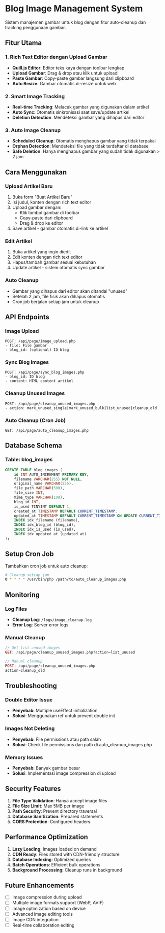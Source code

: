 # Blog Image Management System

Sistem manajemen gambar untuk blog dengan fitur auto-cleanup dan tracking penggunaan gambar.

## Fitur Utama

### 1. Rich Text Editor dengan Upload Gambar
- **Quill.js Editor**: Editor teks kaya dengan toolbar lengkap
- **Upload Gambar**: Drag & drop atau klik untuk upload
- **Paste Gambar**: Copy-paste gambar langsung dari clipboard
- **Auto Resize**: Gambar otomatis di-resize untuk web

### 2. Smart Image Tracking
- **Real-time Tracking**: Melacak gambar yang digunakan dalam artikel
- **Auto Sync**: Otomatis sinkronisasi saat save/update artikel
- **Deletion Detection**: Mendeteksi gambar yang dihapus dari editor

### 3. Auto Image Cleanup
- **Scheduled Cleanup**: Otomatis menghapus gambar yang tidak terpakai
- **Orphan Detection**: Mendeteksi file yang tidak terdaftar di database
- **Safe Deletion**: Hanya menghapus gambar yang sudah tidak digunakan > 2 jam

## Cara Menggunakan

### Upload Artikel Baru
1. Buka form "Buat Artikel Baru"
2. Isi judul, konten dengan rich text editor
3. Upload gambar dengan:
   - Klik tombol gambar di toolbar
   - Copy-paste dari clipboard
   - Drag & drop ke editor
4. Save artikel - gambar otomatis di-link ke artikel

### Edit Artikel
1. Buka artikel yang ingin diedit
2. Edit konten dengan rich text editor
3. Hapus/tambah gambar sesuai kebutuhan
4. Update artikel - sistem otomatis sync gambar

### Auto Cleanup
- Gambar yang dihapus dari editor akan ditandai "unused"
- Setelah 2 jam, file fisik akan dihapus otomatis
- Cron job berjalan setiap jam untuk cleanup

## API Endpoints

### Image Upload
```
POST: /api/page/image_upload.php
- file: File gambar
- blog_id: (optional) ID blog
```

### Sync Blog Images
```
POST: /api/page/sync_blog_images.php
- blog_id: ID blog
- content: HTML content artikel
```

### Cleanup Unused Images
```
POST: /api/page/cleanup_unused_images.php
- action: mark_unused_single|mark_unused_bulk|list_unused|cleanup_old
```

### Auto Cleanup (Cron Job)
```
GET: /api/page/auto_cleanup_images.php
```

## Database Schema

### Table: blog_images
```sql
CREATE TABLE blog_images (
    id INT AUTO_INCREMENT PRIMARY KEY,
    filename VARCHAR(255) NOT NULL,
    original_name VARCHAR(255),
    file_path VARCHAR(500),
    file_size INT,
    mime_type VARCHAR(100),
    blog_id INT,
    is_used TINYINT DEFAULT 1,
    created_at TIMESTAMP DEFAULT CURRENT_TIMESTAMP,
    updated_at TIMESTAMP DEFAULT CURRENT_TIMESTAMP ON UPDATE CURRENT_TIMESTAMP,
    INDEX idx_filename (filename),
    INDEX idx_blog_id (blog_id),
    INDEX idx_is_used (is_used),
    INDEX idx_updated_at (updated_at)
);
```

## Setup Cron Job

Tambahkan cron job untuk auto cleanup:

```bash
# Cleanup setiap jam
0 * * * * /usr/bin/php /path/to/auto_cleanup_images.php
```

## Monitoring

### Log Files
- **Cleanup Log**: `/logs/image_cleanup.log`
- **Error Log**: Server error logs

### Manual Cleanup
```php
// Get list unused images
GET: /api/page/cleanup_unused_images.php?action=list_unused

// Manual cleanup
POST: /api/page/cleanup_unused_images.php
action=cleanup_old
```

## Troubleshooting

### Double Editor Issue
- **Penyebab**: Multiple useEffect initialization
- **Solusi**: Menggunakan ref untuk prevent double init

### Images Not Deleting
- **Penyebab**: File permissions atau path salah
- **Solusi**: Check file permissions dan path di auto_cleanup_images.php

### Memory Issues
- **Penyebab**: Banyak gambar besar
- **Solusi**: Implementasi image compression di upload

## Security Features

1. **File Type Validation**: Hanya accept image files
2. **File Size Limit**: Max 5MB per image
3. **Path Security**: Prevent directory traversal
4. **Database Sanitization**: Prepared statements
5. **CORS Protection**: Configured headers

## Performance Optimization

1. **Lazy Loading**: Images loaded on demand
2. **CDN Ready**: Files stored with CDN-friendly structure
3. **Database Indexing**: Optimized queries
4. **Batch Operations**: Efficient bulk operations
5. **Background Processing**: Cleanup runs in background

## Future Enhancements

- [ ] Image compression during upload
- [ ] Multiple image formats support (WebP, AVIF)
- [ ] Image optimization based on device
- [ ] Advanced image editing tools
- [ ] Image CDN integration
- [ ] Real-time collaboration editing
